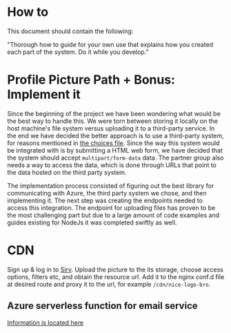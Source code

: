 # How to

This document should contain the following:

"Thorough how to guide for your own use that explains how you created each part of the system. Do it while you develop."

# Profile Picture Path + Bonus: Implement it

Since the beginning of the project we have been wondering what would be the best way to handle this.
We were torn between storing it locally on the host machine's file system versus uploading it to a third-party service.
In the end we have decided the better approach is to use a third-party system, for reasons mentioned in [the choices file](choices.md).
Since the way this system would be integrated with is by submitting a HTML web form, we have decided that the system should accept
`multipart/form-data` data.
The partner group also needs a way to access the data, which is done through URLs that point to the data hosted on the third party system.

The implementation process consisted of figuring out the best library for communicating with Azure, the third party system we chose, and then implementing it.
The next step was creating the endpoints needed to access this integration. The endpoint for uploading files has proven to be the most challenging part
but due to a large amount of code examples and guides existing for NodeJs it was completed swiftly as well.

# CDN
Sign up & log in to [Sirv](https://sirv.com/). Upload the picture to the its storage, choose access options, filters etc, and obtain the resource url.
Add it to the nginx conf.d file at desired route and proxy it to the url, for example `/cdn/nice-logo-bro`.

## Azure serverless function for email service

[Information is located here](./../apps/email-service/README.md)